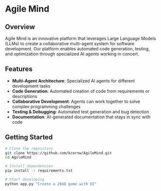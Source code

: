 # Agile Mind

## Overview

Agile Mind is an innovative platform that leverages Large Language Models (LLMs) to create a collaborative multi-agent system for software development. Our platform enables automated code generation, testing, and optimization through specialized AI agents working in concert.

## Features

- **Multi-Agent Architecture**: Specialized AI agents for different development tasks
- **Code Generation**: Automated creation of code from requirements or descriptions
- **Collaborative Development**: Agents can work together to solve complex programming challenges
- **Testing & Debugging**: Automated test generation and bug detection
- **Documentation**: AI-generated documentation that stays in sync with code

## Getting Started

```bash
# Clone the repository
git clone https://github.com/kcornw/AgileMind.git
cd AgileMind

# Install dependencies
pip install -r requirements.txt

# Start developing
python app.py "Create a 2048 game with UI"
```

